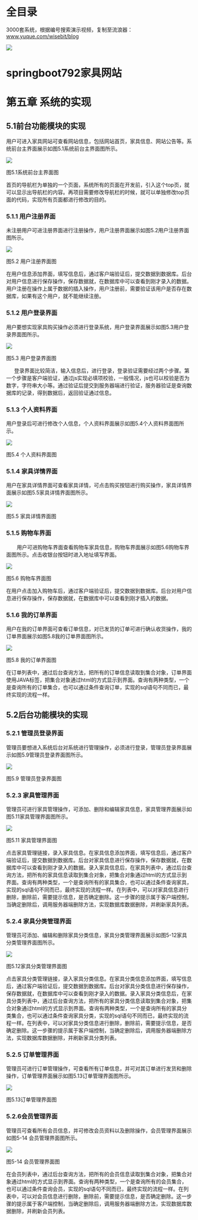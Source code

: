 # 全目录

3000套系统，根据编号搜索演示视频，复制至流浪器：www.yuque.com/wisebit/blog


![](https://bitwise.oss-cn-heyuan.aliyuncs.com/2024/11/06/qq_wechat.png)
# springboot792家具网站
# 第五章  系统的实现
## 5.1前台功能模块的实现
用户可进入家具网站可查看网站信息，包括网站首页，家具信息、网站公告等。系统前台主界面展示如图5.1系统前台主界面图所示。

![](/md/blog.006.png)

图5.1系统前台主界面图

首页的导航栏为单独的一个页面，系统所有的页面在开发前，引入这个top页，就可以显示出导航栏的内容。再项目需要修改导航栏的时候，就可以单独修改top页面的代码，实现所有页面都进行修改的目的。
### 5.1.1 用户注册界面
未注册用户可进注册界面进行注册操作，用户注册界面展示如图5.2用户注册界面图所示。

![](/md/blog.007.png)

图5.2 用户注册界面图

在用户信息添加界面，填写信息后，通过客户端验证后，提交数据到数据库。后台对用户信息进行保存操作，保存数据就，在数据库中可以查看到刚才录入的数据。用户注册在操作上属于数据的插入操作，用户注册前，需要验证该用户是否存在数据库，如果有这个用户，就不能继续注册。
### 5.1.2 用户登录界面
用户要想实现家具购买操作必须进行登录系统，用户登录界面展示如图5.3用户登录界面图所示。

![](/md/blog.008.png)

图5.3 用户登录界面图

`   `登录界面比较简洁，输入信息后，进行登录，登录验证需要经过两个步骤。第一个步骤是客户端验证，通过js实现必填项校验，一般情况，js也可以校验是否为数字，字符串大小等。通过验证后提交到服务器端进行验证，服务器验证是查询数据库的记录，得到数据后，返回验证通过信息。
### 5.1.3 个人资料界面
用户登录后可进行修改个人信息，个人资料界面展示如图5.4个人资料界面图所示。

![](/md/blog.009.png)

图5.4 个人资料界面图
### 5.1.4 家具详情界面
用户在家具详情界面可查看家具详情，可点击购买按钮进行购买操作，家具详情界面展示如图5.5家具详情界面图所示。

![](/md/blog.010.png)

图5.5 家具详情界面图
### 5.1.5 购物车界面
`    `用户可进购物车界面查看购物车家具信息，购物车界面展示如图5.6购物车界面图所示。点击收银台按钮时进入地址填写界面。

![](/md/blog.011.png)

图5.6 购物车界面图

在用户点击加入购物车后，通过客户端验证后，提交数据到数据库。后台对用户信息进行保存操作，保存数据就，在数据库中可以查看到刚才插入的数据。

### 5.1.6 我的订单界面
用户在我的订单界面可查看订单信息，对已发货的订单可进行确认收货操作，我的订单界面展示如图5.8我的订单界面图所示。

![](/md/blog.012.png)

图5.8 我的订单界面图

在订单列表中，通过后台查询方法，把所有的订单信息读取到集合对象，订单界面使用JAVA标签，把集合对象通过html的方式显示到界面。查询有两种类型，一个是查询所有的订单集合，也可以通过条件查询订单，实现的sql语句不同而已，最终实现的流程一样。
## 5.2后台功能模块的实现
### 5.2.1 管理员登录界面
管理员要想进入系统后台对系统进行管理操作，必须进行登录，管理员登录界面展示如图5.9管理员登录界面图所示。

![](/md/blog.013.png)

图5.9 管理员登录界面图

### 5.2.3 家具管理界面
管理员可进行家具管理操作，可添加、删除和编辑家具信息，家具管理界面展示如图5.11家具管理界面图所示。

![](/md/blog.014.png)

图5.11 家具管理界面图

点击家具管理链接，录入家具信息。在家具信息添加界面，填写信息后，通过客户端验证后，提交数据到数据库。后台对家具信息进行保存操作，保存数据就，在数据库中可以查看到刚才录入的数据。录入家具信息后，在家具列表中，通过后台查询方法，把所有的家具信息读取到集合对象，把集合对象通过html的方式显示到界面。查询有两种类型，一个是查询所有的家具集合，也可以通过条件查询家具，实现的sql语句不同而已，最终实现的流程一样。在列表中，可以对家具信息进行删除，删除前，需要提示信息，是否确定删除。这一步骤的提示属于客户端控制，当确定删除后，调用服务器端删除方法，实现数据库数据删除，并刷新家具列表。
### 5.2.4 家具分类管理界面
管理员可添加、编辑和删除家具分类信息，家具分类管理界面展示如图5-12家具分类管理界面图所示。

![](/md/blog.015.png)

图5.12家具分类管理界面图

点击家具分类管理链接，录入家具分类信息。在家具分类信息添加界面，填写信息后，通过客户端验证后，提交数据到数据库。后台对家具分类信息进行保存操作，保存数据就，在数据库中可以查看到刚才录入的数据。录入家具分类信息后，在家具分类列表中，通过后台查询方法，把所有的家具分类信息读取到集合对象，把集合对象通过html的方式显示到界面。查询有两种类型，一个是查询所有的家具分类集合，也可以通过条件查询家具分类，实现的sql语句不同而已，最终实现的流程一样。在列表中，可以对家具分类信息进行删除，删除前，需要提示信息，是否确定删除。这一步骤的提示属于客户端控制，当确定删除后，调用服务器端删除方法，实现数据库数据删除，并刷新家具分类列表。
### 5.2.5 订单管理界面
管理员可进行订单管理操作，可查看所有订单信息，并可对其订单进行发货和删除操作，订单管理界面展示如图5.13订单管理界面图所示。

![](/md/blog.016.png)

图5.13订单管理界面图

### 5.2.6会员管理界面
管理员可查看所有会员信息，并可修改会员资料以及删除操作，会员管理界面展示如图5-14 会员管理界面图所示。

![](/md/blog.017.png)

图5-14 会员管理界面图

在会员列表中，通过后台查询方法，把所有的会员信息读取到集合对象，把集合对象通过html的方式显示到界面。查询有两种类型，一个是查询所有的会员集合，也可以通过条件查询会员，实现的sql语句不同而已，最终实现的流程一样。在列表中，可以对会员信息进行删除，删除前，需要提示信息，是否确定删除。这一步骤的提示属于客户端控制，当确定删除后，调用服务器端删除方法，实现数据库数据删除，并刷新会员列表。






